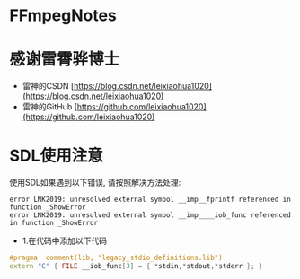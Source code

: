 # FFmpegNotes

# 感谢雷霄骅博士
- 雷神的CSDN [https://blog.csdn.net/leixiaohua1020](https://blog.csdn.net/leixiaohua1020)
- 雷神的GitHub [https://github.com/leixiaohua1020](https://github.com/leixiaohua1020)


# SDL使用注意

使用SDL如果遇到以下错误, 请按照解决方法处理:
```
error LNK2019: unresolved external symbol __imp__fprintf referenced in function _ShowError
error LNK2019: unresolved external symbol __imp____iob_func referenced in function _ShowError
```


- 1.在代码中添加以下代码
```cpp
#pragma  comment(lib, "legacy_stdio_definitions.lib")
extern "C" { FILE __iob_func[3] = { *stdin,*stdout,*stderr }; }
```
